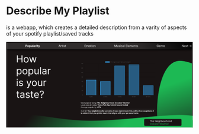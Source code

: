 # Describe My Playlist 

is a webapp, which creates a detailed description from a varity of aspects of your spotify playlist/saved tracks

![screenshot](https://raw.githubusercontent.com/AdrianN001/DescribeMyPlaylist/master/.github/Screenshot.png)
